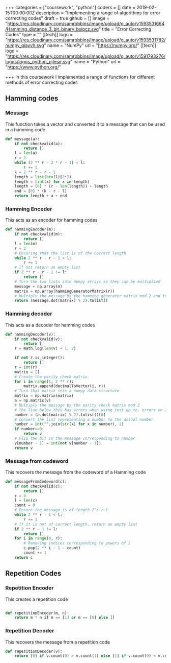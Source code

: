 +++
categories = ["coursework", "python"]
coders = []
date = 2019-02-15T00:00:00Z
description = "Implementing a range of algorithms for error correcting codes"
draft = true
github = []
image = "https://res.cloudinary.com/samrobbins/image/upload/q_auto/v1593531664/Hamming_distance_3_bit_binary_bxipcz.svg"
title = "Error Correcting Codes"
type = ""
[[tech]]
logo = "https://res.cloudinary.com/samrobbins/image/upload/q_auto/v1593531782/numpy_qiayvh.svg"
name = "NumPy"
url = "https://numpy.org/"
[[tech]]
logo = "https://res.cloudinary.com/samrobbins/image/upload/q_auto/v1591793276/logos/logos_python_pjlesq.svg"
name = "Python"
url = "https://www.python.org/"

+++
In this coursework I implemented a range of functions for different methods of error correcting codes

## Hamming codes

### Message

This function takes a vector and converted it to a message that can be used in a hamming code

```python
def message(a):
    if not checkvalid(a):
        return []
    l = len(a)
    r = 2
    while (2 ** r - 2 * r - 1) < l:
        r += 1
    k = 2 ** r - r - 1
    length = list(bin(l)[2:])
    length = [int(x) for x in length]
    length = [0] * (r - len(length)) + length
    end = [0] * (k - r - l)
    return length + a + end
```

### Hamming Encoder
This acts as an encoder for hamming codes

```python
def hammingEncoder(m):
    if not checkvalid(m):
        return []
    l = len(m)
    r = 2
    # Ensuring that the list is of the correct length
    while 2 ** r - r - 1 < l:
        r += 1
    # If not return an empty list
    if 2 ** r - r - 1 != l:
        return []
    # Turn the two lists into numpy arrays so they can be multiplied
    message = np.array(m)
    matrix = np.array(hammingGeneratorMatrix(r))
    # Multiply the message by the hamming generator matrix mod 2 and turn it back to a python list
    return (message.dot(matrix) % 2).tolist()
```

### Hamming decoder
This acts as a decoder for hamming codes

```python
def hammingDecoder(v):
    if not checkvalid(v):
        return []
    r = math.log(len(v) + 1, 2)

    if not r.is_integer():
        return []
    r = int(r)
    matrix = []
    # Create the parity check matrix
    for i in range(1, 2 ** r):
        matrix.append(decimalToVector(i, r))
    # Turn that matrix into a numpy data structure
    matrix = np.matrix(matrix)
    a = np.matrix(v)
    # Multiply the message by the parity check matrix mod 2
    # The line below this has errors when using test_up_to, errors on 2
    number = (a.dot(matrix) % 2).tolist()[0]
    # Convert the list representing a number to the actual number
    number = int("".join(str(x) for x in number), 2)
    if number==0:
        return v
    # Flip the bit in the message corresponding to number
    v[number - 1] = int(not v[number - 1])
    return v
```

### Message from codeword
This recovers the message from the codeword of a Hamming code

```python
def messageFromCodeword(c):
    if not checkvalid(c):
        return []
    r = 0
    l = len(c)
    count = 0
    # Ensure the message is of length 2^r-r-1
    while 2 ** r - 1 < l:
        r += 1
    # If it is not of correct length, return an empty list
    if 2 ** r - 1 != l:
        return []
    for i in range(0, r):
        # Removing indices corresponding to powers of 2
        c.pop(2 ** i - 1 - count)
        count += 1
    return c
```

## Repetition Codes

### Repetition Encoder
This creates a repetition code

```python

def repetitionEncoder(m, n):
    return m * n if m == [1] or m == [0] else []
```

### Repetition Decoder
This recovers the message from a repetition code

```python
def repetitionDecoder(v):
    return [0] if v.count(0) > v.count(1) else [1] if v.count(0) < v.count(1) else []
```